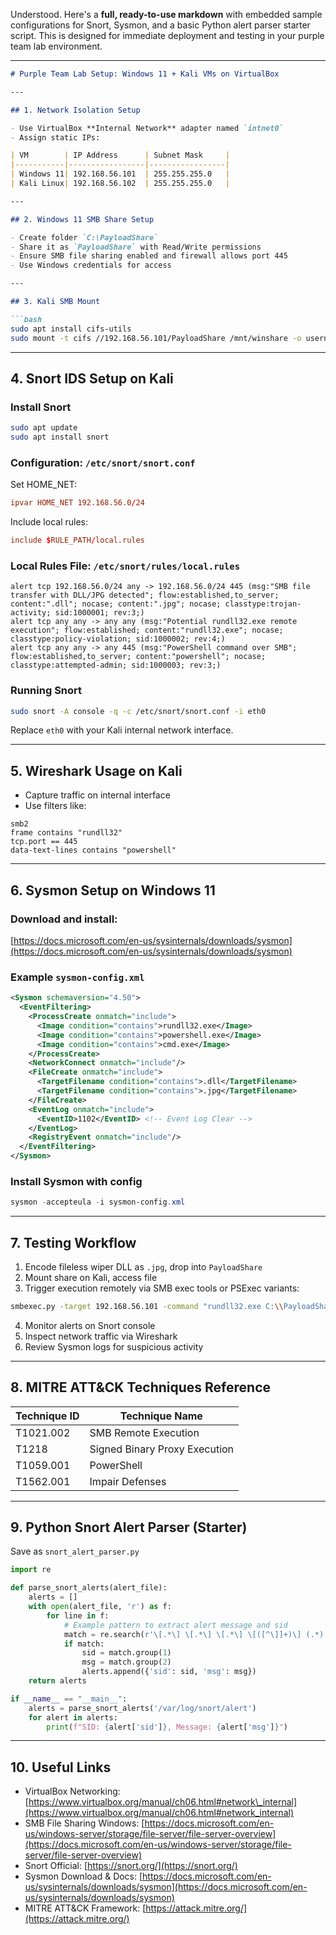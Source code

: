 Understood. Here's a **full, ready-to-use markdown** with embedded sample configurations for Snort, Sysmon, and a basic Python alert parser starter script. This is designed for immediate deployment and testing in your purple team lab environment.

---

````markdown
# Purple Team Lab Setup: Windows 11 + Kali VMs on VirtualBox

---

## 1. Network Isolation Setup

- Use VirtualBox **Internal Network** adapter named `intnet0`
- Assign static IPs:

| VM        | IP Address      | Subnet Mask     |
|-----------|-----------------|-----------------|
| Windows 11| 192.168.56.101  | 255.255.255.0   |
| Kali Linux| 192.168.56.102  | 255.255.255.0   |

---

## 2. Windows 11 SMB Share Setup

- Create folder `C:\PayloadShare`
- Share it as `PayloadShare` with Read/Write permissions
- Ensure SMB file sharing enabled and firewall allows port 445
- Use Windows credentials for access

---

## 3. Kali SMB Mount

```bash
sudo apt install cifs-utils
sudo mount -t cifs //192.168.56.101/PayloadShare /mnt/winshare -o username=winuser,password=winpass,vers=3.0
````

---

## 4. Snort IDS Setup on Kali

### Install Snort

```bash
sudo apt update
sudo apt install snort
```

### Configuration: `/etc/snort/snort.conf`

Set HOME\_NET:

```conf
ipvar HOME_NET 192.168.56.0/24
```

Include local rules:

```conf
include $RULE_PATH/local.rules
```

### Local Rules File: `/etc/snort/rules/local.rules`

```snort
alert tcp 192.168.56.0/24 any -> 192.168.56.0/24 445 (msg:"SMB file transfer with DLL/JPG detected"; flow:established,to_server; content:".dll"; nocase; content:".jpg"; nocase; classtype:trojan-activity; sid:1000001; rev:3;)
alert tcp any any -> any any (msg:"Potential rundll32.exe remote execution"; flow:established; content:"rundll32.exe"; nocase; classtype:policy-violation; sid:1000002; rev:4;)
alert tcp any any -> any 445 (msg:"PowerShell command over SMB"; flow:established,to_server; content:"powershell"; nocase; classtype:attempted-admin; sid:1000003; rev:3;)
```

### Running Snort

```bash
sudo snort -A console -q -c /etc/snort/snort.conf -i eth0
```

Replace `eth0` with your Kali internal network interface.

---

## 5. Wireshark Usage on Kali

* Capture traffic on internal interface
* Use filters like:

```
smb2
frame contains "rundll32"
tcp.port == 445
data-text-lines contains "powershell"
```

---

## 6. Sysmon Setup on Windows 11

### Download and install:

[https://docs.microsoft.com/en-us/sysinternals/downloads/sysmon](https://docs.microsoft.com/en-us/sysinternals/downloads/sysmon)

### Example `sysmon-config.xml`

```xml
<Sysmon schemaversion="4.50">
  <EventFiltering>
    <ProcessCreate onmatch="include">
      <Image condition="contains">rundll32.exe</Image>
      <Image condition="contains">powershell.exe</Image>
      <Image condition="contains">cmd.exe</Image>
    </ProcessCreate>
    <NetworkConnect onmatch="include"/>
    <FileCreate onmatch="include">
      <TargetFilename condition="contains">.dll</TargetFilename>
      <TargetFilename condition="contains">.jpg</TargetFilename>
    </FileCreate>
    <EventLog onmatch="include">
      <EventID>1102</EventID> <!-- Event Log Clear -->
    </EventLog>
    <RegistryEvent onmatch="include"/>
  </EventFiltering>
</Sysmon>
```

### Install Sysmon with config

```powershell
sysmon -accepteula -i sysmon-config.xml
```

---

## 7. Testing Workflow

1. Encode fileless wiper DLL as `.jpg`, drop into `PayloadShare`
2. Mount share on Kali, access file
3. Trigger execution remotely via SMB exec tools or PSExec variants:

```bash
smbexec.py -target 192.168.56.101 -command "rundll32.exe C:\\PayloadShare\\payload.jpg,EntryPoint"
```

4. Monitor alerts on Snort console
5. Inspect network traffic via Wireshark
6. Review Sysmon logs for suspicious activity

---

## 8. MITRE ATT\&CK Techniques Reference

| Technique ID | Technique Name                |
| ------------ | ----------------------------- |
| T1021.002    | SMB Remote Execution          |
| T1218        | Signed Binary Proxy Execution |
| T1059.001    | PowerShell                    |
| T1562.001    | Impair Defenses               |

---

## 9. Python Snort Alert Parser (Starter)

Save as `snort_alert_parser.py`

```python
import re

def parse_snort_alerts(alert_file):
    alerts = []
    with open(alert_file, 'r') as f:
        for line in f:
            # Example pattern to extract alert message and sid
            match = re.search(r'\[.*\] \[.*\] \[.*\] \[([^\]]+)\] (.*)', line)
            if match:
                sid = match.group(1)
                msg = match.group(2)
                alerts.append({'sid': sid, 'msg': msg})
    return alerts

if __name__ == "__main__":
    alerts = parse_snort_alerts('/var/log/snort/alert')
    for alert in alerts:
        print(f"SID: {alert['sid']}, Message: {alert['msg']}")
```

---

## 10. Useful Links

* VirtualBox Networking: [https://www.virtualbox.org/manual/ch06.html#network\_internal](https://www.virtualbox.org/manual/ch06.html#network_internal)
* SMB File Sharing Windows: [https://docs.microsoft.com/en-us/windows-server/storage/file-server/file-server-overview](https://docs.microsoft.com/en-us/windows-server/storage/file-server/file-server-overview)
* Snort Official: [https://snort.org/](https://snort.org/)
* Sysmon Download & Docs: [https://docs.microsoft.com/en-us/sysinternals/downloads/sysmon](https://docs.microsoft.com/en-us/sysinternals/downloads/sysmon)
* MITRE ATT\&CK Framework: [https://attack.mitre.org/](https://attack.mitre.org/)


